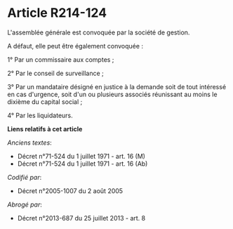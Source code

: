 # Article R214-124

L'assemblée générale est convoquée par la société de gestion.

A défaut, elle peut être également convoquée :

1° Par un commissaire aux comptes ;

2° Par le conseil de surveillance ;

3° Par un mandataire désigné en justice à la demande soit de tout intéressé en cas d'urgence, soit d'un ou plusieurs associés
réunissant au moins le dixième du capital social ;

4° Par les liquidateurs.

**Liens relatifs à cet article**

_Anciens textes_:

  - Décret n°71-524 du 1 juillet 1971 - art. 16 (M)
  - Décret n°71-524 du 1 juillet 1971 - art. 16 (Ab)

_Codifié par_:

  - Décret n°2005-1007 du 2 août 2005

_Abrogé par_:

  - Décret n°2013-687 du 25 juillet 2013 - art. 8
